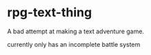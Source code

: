 # rpg-text-thing
A bad attempt at making a text adventure game.

currently only has an incomplete battle system
